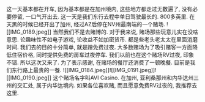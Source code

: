 
这一天基本都在开车, 因为基本都是在加州境内, 这些地方都走过无数遍了, 没有必要停留, 一口气开出去. 这一天是我们东行去程中单日驾驶最长的. 800多英里. 在天黑的时候已经开出了加州, 经过AZ后停在NV州最南端的一个赌场. 
![[IMG_0189.jpeg]]
当然我们不是去赌博的. 对于我来说, 赌场那些玩意儿实在没啥意思. 论趣味性不如电子游戏, 论收益不如加密货币. 都是些老头老太太在里面消磨时间. 我们去的目的十分简单, 就是蹭免费过夜. 大多数赌场为了吸引赌客一方面降低住宿价格, 同时提供免费的房车过夜停车. 我们以前也在这个赌场RV过夜, 印象不错. 所以这次又来了. 为了表示感谢, 在赌场的餐厅还消费了一顿晚餐. 目前是我们东行路上最贵的一餐. ![[IMG_0184.jpeg]]![[IMG_0191.jpeg]]![[IMG_0190.jpeg]]
这个赌场名字叫AVI Casino. 在加州, 亚利桑那州和内华达州三州的交汇处, 属于内华达境内. 如果各位喜欢赌, 而且愿意免费RV过夜的, 我推荐去这里.